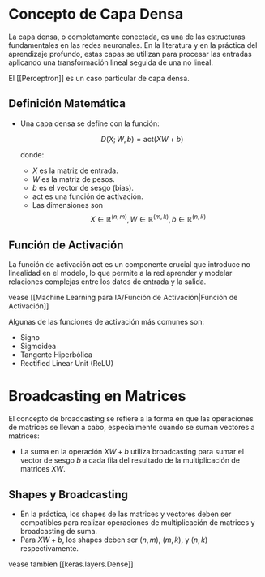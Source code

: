 # Concepto de Capa Densa

La capa densa, o completamente conectada, es una de las estructuras fundamentales en las redes neuronales. En la literatura y en la práctica del aprendizaje profundo, estas capas se utilizan para procesar las entradas aplicando una transformación lineal seguida de una no lineal.

El [[Perceptron]] es un caso particular de capa densa. 

## Definición Matemática

- Una capa densa se define con la función:
  
  $$D(X; W, b) = \text{act}(XW + b)$$
  
  donde:
  
  - $X$ es la matriz de entrada.
  - $W$ es la matriz de pesos.
  - $b$ es el vector de sesgo (bias).
  - $\text{act}$ es una función de activación.
  - Las dimensiones son $$X \in \mathbb{R}^{(n,m)}, W \in \mathbb{R}^{(m,k)}, b \in \mathbb{R}^{(n,k)}$$

## Función de Activación

La función de activación $\text{act}$ es un componente crucial que introduce no linealidad en el modelo, lo que permite a la red aprender y modelar relaciones complejas entre los datos de entrada y la salida. 

vease [[Machine Learning para IA/Función de Activación|Función de Activación]]

Algunas de las funciones de activación más comunes son:

- Signo
- Sigmoidea
- Tangente Hiperbólica
- Rectified Linear Unit (ReLU)

# Broadcasting en Matrices

El concepto de broadcasting se refiere a la forma en que las operaciones de matrices se llevan a cabo, especialmente cuando se suman vectores a matrices:

- La suma en la operación $XW + b$ utiliza broadcasting para sumar el vector de sesgo $b$ a cada fila del resultado de la multiplicación de matrices $XW$.

## Shapes y Broadcasting

- En la práctica, los shapes de las matrices y vectores deben ser compatibles para realizar operaciones de multiplicación de matrices y broadcasting de suma.
- Para $XW + b$, los shapes deben ser $(n, m)$, $(m, k)$, y $(n, k)$ respectivamente.




vease tambien [[keras.layers.Dense]]